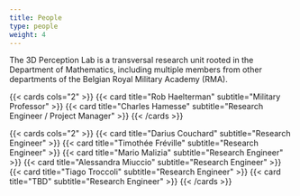```yaml
---
title: People
type: people
weight: 4
---
```


The 3D Perception Lab is a transversal research unit rooted in the Department of Mathematics, including multiple members from other departments of the Belgian Royal Military Academy (RMA).

{{< cards cols="2" >}}
  {{< card  title="Rob Haelterman" subtitle="Military Professor" >}}
  {{< card title="Charles Hamesse" subtitle="Research Engineer / Project Manager" >}}
{{< /cards >}}

{{< cards cols="2" >}}
  {{< card title="Darius Couchard" subtitle="Research Engineer"  >}}
  {{< card title="Timothée Fréville" subtitle="Research Engineer" >}}
  {{< card title="Mario Malizia" subtitle="Research Engineer" >}}
  {{< card title="Alessandra Miuccio" subtitle="Research Engineer" >}}
  {{< card title="Tiago Troccoli" subtitle="Research Engineer" >}}
  {{< card title="TBD" subtitle="Research Engineer" >}}
{{< /cards >}}
